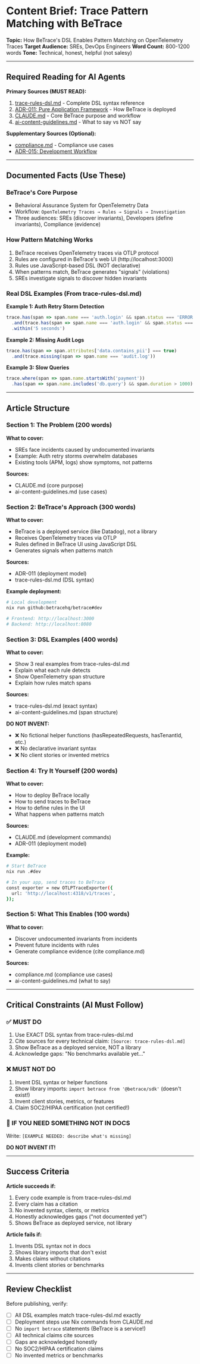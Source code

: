 # Content Brief: Trace Pattern Matching with BeTrace

**Topic:** How BeTrace's DSL Enables Pattern Matching on OpenTelemetry Traces
**Target Audience:** SREs, DevOps Engineers
**Word Count:** 800-1200 words
**Tone:** Technical, honest, helpful (not salesy)

---

## Required Reading for AI Agents

**Primary Sources (MUST READ):**
1. [trace-rules-dsl.md](../../../docs/technical/trace-rules-dsl.md) - Complete DSL syntax reference
2. [ADR-011: Pure Application Framework](../../../docs/adrs/011-pure-application-framework.md) - How BeTrace is deployed
3. [CLAUDE.md](../../../CLAUDE.md) - Core BeTrace purpose and workflow
4. [ai-content-guidelines.md](../ai-content-guidelines.md) - What to say vs NOT say

**Supplementary Sources (Optional):**
- [compliance.md](../../../docs/compliance.md) - Compliance use cases
- [ADR-015: Development Workflow](../../../docs/adrs/015-development-workflow-and-quality-standards.md)

---

## Documented Facts (Use These)

### BeTrace's Core Purpose
- Behavioral Assurance System for OpenTelemetry Data
- Workflow: `OpenTelemetry Traces → Rules → Signals → Investigation`
- Three audiences: SREs (discover invariants), Developers (define invariants), Compliance (evidence)

### How Pattern Matching Works
1. BeTrace receives OpenTelemetry traces via OTLP protocol
2. Rules are configured in BeTrace's web UI (http://localhost:3000)
3. Rules use JavaScript-based DSL (NOT declarative)
4. When patterns match, BeTrace generates "signals" (violations)
5. SREs investigate signals to discover hidden invariants

### Real DSL Examples (From trace-rules-dsl.md)

**Example 1: Auth Retry Storm Detection**
```javascript
trace.has(span => span.name === 'auth.login' && span.status === 'ERROR')
  .and(trace.has(span => span.name === 'auth.login' && span.status === 'OK'))
  .within('5 seconds')
```

**Example 2: Missing Audit Logs**
```javascript
trace.has(span => span.attributes['data.contains_pii'] === true)
  .and(trace.missing(span => span.name === 'audit.log'))
```

**Example 3: Slow Queries**
```javascript
trace.where(span => span.name.startsWith('payment'))
  .has(span => span.name.includes('db.query') && span.duration > 1000)
```

---

## Article Structure

### Section 1: The Problem (200 words)
**What to cover:**
- SREs face incidents caused by undocumented invariants
- Example: Auth retry storms overwhelm databases
- Existing tools (APM, logs) show symptoms, not patterns

**Sources:**
- CLAUDE.md (core purpose)
- ai-content-guidelines.md (use cases)

### Section 2: BeTrace's Approach (300 words)
**What to cover:**
- BeTrace is a deployed service (like Datadog), not a library
- Receives OpenTelemetry traces via OTLP
- Rules defined in BeTrace UI using JavaScript DSL
- Generates signals when patterns match

**Sources:**
- ADR-011 (deployment model)
- trace-rules-dsl.md (DSL syntax)

**Example deployment:**
```bash
# Local development
nix run github:betracehq/betrace#dev

# Frontend: http://localhost:3000
# Backend: http://localhost:8080
```

### Section 3: DSL Examples (400 words)
**What to cover:**
- Show 3 real examples from trace-rules-dsl.md
- Explain what each rule detects
- Show OpenTelemetry span structure
- Explain how rules match spans

**Sources:**
- trace-rules-dsl.md (exact syntax)
- ai-content-guidelines.md (span structure)

**DO NOT INVENT:**
- ❌ No fictional helper functions (hasRepeatedRequests, hasTenantId, etc.)
- ❌ No declarative invariant syntax
- ❌ No client stories or invented metrics

### Section 4: Try It Yourself (200 words)
**What to cover:**
- How to deploy BeTrace locally
- How to send traces to BeTrace
- How to define rules in the UI
- What happens when patterns match

**Sources:**
- CLAUDE.md (development commands)
- ADR-011 (deployment model)

**Example:**
```bash
# Start BeTrace
nix run .#dev

# In your app, send traces to BeTrace
const exporter = new OTLPTraceExporter({
  url: 'http://localhost:4318/v1/traces',
});
```

### Section 5: What This Enables (100 words)
**What to cover:**
- Discover undocumented invariants from incidents
- Prevent future incidents with rules
- Generate compliance evidence (cite compliance.md)

**Sources:**
- compliance.md (compliance use cases)
- ai-content-guidelines.md (what to say)

---

## Critical Constraints (AI Must Follow)

### ✅ MUST DO
1. Use EXACT DSL syntax from trace-rules-dsl.md
2. Cite sources for every technical claim: `[Source: trace-rules-dsl.md]`
3. Show BeTrace as a deployed service, NOT a library
4. Acknowledge gaps: "No benchmarks available yet..."

### ❌ MUST NOT DO
1. Invent DSL syntax or helper functions
2. Show library imports: `import betrace from '@betrace/sdk'` (doesn't exist!)
3. Invent client stories, metrics, or features
4. Claim SOC2/HIPAA certification (not certified!)

### 🚨 IF YOU NEED SOMETHING NOT IN DOCS
Write: `[EXAMPLE NEEDED: describe what's missing]`

**DO NOT INVENT IT!**

---

## Success Criteria

**Article succeeds if:**
1. Every code example is from trace-rules-dsl.md
2. Every claim has a citation
3. No invented syntax, clients, or metrics
4. Honestly acknowledges gaps ("not documented yet")
5. Shows BeTrace as deployed service, not library

**Article fails if:**
1. Invents DSL syntax not in docs
2. Shows library imports that don't exist
3. Makes claims without citations
4. Invents client stories or benchmarks

---

## Review Checklist

Before publishing, verify:
- [ ] All DSL examples match trace-rules-dsl.md exactly
- [ ] Deployment steps use Nix commands from CLAUDE.md
- [ ] No `import betrace` statements (BeTrace is a service!)
- [ ] All technical claims cite sources
- [ ] Gaps are acknowledged honestly
- [ ] No SOC2/HIPAA certification claims
- [ ] No invented metrics or benchmarks
